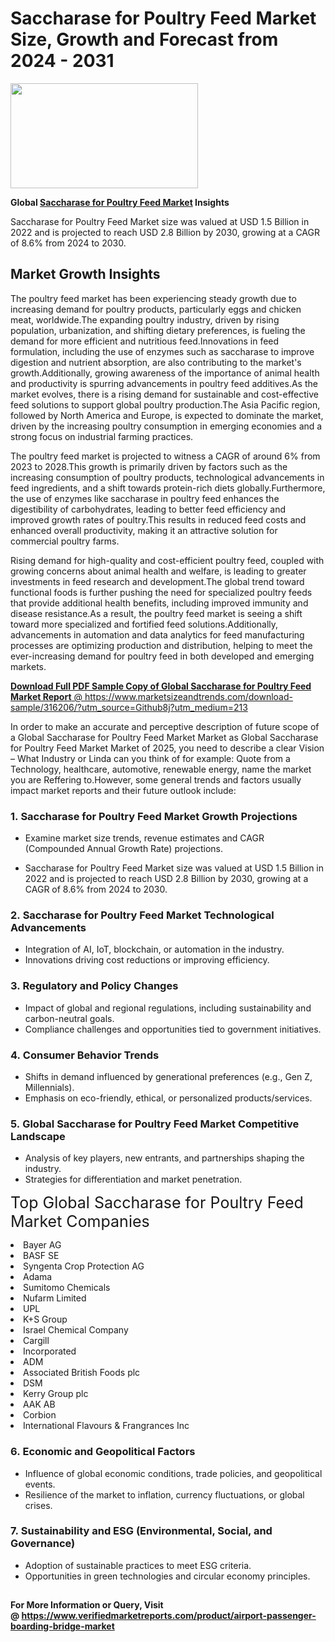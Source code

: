 <H1>Saccharase for Poultry Feed Market Size, Growth and Forecast from 2024 - 2031</H1><img class="aligncenter size-medium wp-image-584254" src="https://thirdeyenews.in/wp-content/uploads/2024/09/Global-Market-Research-300x168.jpeg" alt="" width="300" height="168" /><p><strong>Global&nbsp;<a href="https://www.marketsizeandtrends.com/download-sample/316206/?utm_source=Github8j?utm_medium=213">Saccharase for Poultry Feed Market</a> Insights</strong></p><p>Saccharase for Poultry Feed Market size was valued at USD 1.5 Billion in 2022 and is projected to reach USD 2.8 Billion by 2030, growing at a CAGR of 8.6% from 2024 to 2030.</p><p><h2>Market Growth Insights</h2> <p>The poultry feed market has been experiencing steady growth due to increasing demand for poultry products, particularly eggs and chicken meat, worldwide.The expanding poultry industry, driven by rising population, urbanization, and shifting dietary preferences, is fueling the demand for more efficient and nutritious feed.Innovations in feed formulation, including the use of enzymes such as saccharase to improve digestion and nutrient absorption, are also contributing to the market's growth.Additionally, growing awareness of the importance of animal health and productivity is spurring advancements in poultry feed additives.As the market evolves, there is a rising demand for sustainable and cost-effective feed solutions to support global poultry production.The Asia Pacific region, followed by North America and Europe, is expected to dominate the market, driven by the increasing poultry consumption in emerging economies and a strong focus on industrial farming practices.</p> <p><a href="#"></a></p> <p>The poultry feed market is projected to witness a CAGR of around 6% from 2023 to 2028.This growth is primarily driven by factors such as the increasing consumption of poultry products, technological advancements in feed ingredients, and a shift towards protein-rich diets globally.Furthermore, the use of enzymes like saccharase in poultry feed enhances the digestibility of carbohydrates, leading to better feed efficiency and improved growth rates of poultry.This results in reduced feed costs and enhanced overall productivity, making it an attractive solution for commercial poultry farms.</p> <p>Rising demand for high-quality and cost-efficient poultry feed, coupled with growing concerns about animal health and welfare, is leading to greater investments in feed research and development.The global trend toward functional foods is further pushing the need for specialized poultry feeds that provide additional health benefits, including improved immunity and disease resistance.As a result, the poultry feed market is seeing a shift toward more specialized and fortified feed solutions.Additionally, advancements in automation and data analytics for feed manufacturing processes are optimizing production and distribution, helping to meet the ever-increasing demand for poultry feed in both developed and emerging markets.</p> <p><a href="#"></p><p><span class=""><strong>Download Full PDF Sample Copy of Global Saccharase for Poultry Feed Market Report</strong> @ <a href="https://www.marketsizeandtrends.com/download-sample/316206/?utm_source=Github8j?utm_medium=213" target="_blank">https://www.marketsizeandtrends.com/download-sample/316206/?utm_source=Github8j?utm_medium=213</a></span></p><p>In order to make an accurate and perceptive description of future scope of a Global&nbsp;Saccharase for Poultry Feed Market Market as Global&nbsp;Saccharase for Poultry Feed Market Market of 2025, you need to describe a clear Vision &ndash; What Industry or Linda can you think of for example: Quote from a Technology, healthcare, automotive, renewable energy, name the market you are Reffering to.However, some general trends and factors usually impact market reports and their future outlook include:</p><h3>1.&nbsp;<strong>Saccharase for Poultry Feed Market Growth Projections</strong></h3><ul><li>Examine market size trends, revenue estimates and CAGR (Compounded Annual Growth Rate) projections.</li><li><p>Saccharase for Poultry Feed Market size was valued at USD 1.5 Billion in 2022 and is projected to reach USD 2.8 Billion by 2030, growing at a CAGR of 8.6% from 2024 to 2030.</p></li></ul><h3>2.&nbsp;<strong>Saccharase for Poultry Feed Market Technological Advancements</strong></h3><ul><li>Integration of AI, IoT, blockchain, or automation in the industry.</li><li>Innovations driving cost reductions or improving efficiency.</li></ul><h3>3.&nbsp;<strong>Regulatory and Policy Changes</strong></h3><ul><li>Impact of global and regional regulations, including sustainability and carbon-neutral goals.</li><li>Compliance challenges and opportunities tied to government initiatives.</li></ul><h3>4.&nbsp;<strong>Consumer Behavior Trends</strong></h3><ul><li>Shifts in demand influenced by generational preferences (e.g., Gen Z, Millennials).</li><li>Emphasis on eco-friendly, ethical, or personalized products/services.</li></ul><h3>5.&nbsp;<strong>Global Saccharase for Poultry Feed Market Competitive Landscape</strong></h3><ul><li>Analysis of key players, new entrants, and partnerships shaping the industry.</li><li>Strategies for differentiation and market penetration.</li></ul><p data-pm-slice="1 1 []"><span style="color: inherit; font-family: inherit; font-size: 25px;">Top Global Saccharase for Poultry Feed Market Companies</span></p><div class="" data-test-id=""><p><li>Bayer AG</li><li> BASF SE</li><li> Syngenta Crop Protection AG</li><li> Adama</li><li> Sumitomo Chemicals</li><li> Nufarm Limited</li><li> UPL</li><li> K+S Group</li><li> Israel Chemical Company</li><li> Cargill</li><li> Incorporated</li><li> ADM</li><li> Associated British Foods plc</li><li> DSM</li><li> Kerry Group plc</li><li> AAK AB</li><li> Corbion</li><li> International Flavours & Frangrances Inc</li></p></div><h3>6.&nbsp;<strong>Economic and Geopolitical Factors</strong></h3><ul><li>Influence of global economic conditions, trade policies, and geopolitical events.</li><li>Resilience of the market to inflation, currency fluctuations, or global crises.</li></ul><h3>7.&nbsp;<strong>Sustainability and ESG (Environmental, Social, and Governance)</strong></h3><ul><li>Adoption of sustainable practices to meet ESG criteria.</li><li>Opportunities in green technologies and circular economy principles.</li></ul><h2><strong style="font-size: 14px;">For More Information or Query, Visit @&nbsp;</strong><a style="background-color: #ffffff; font-size: 14px;" href="https://www.marketsizeandtrends.com/report/saccharase-for-poultry-feed-market/" target="_blank">https://www.verifiedmarketreports.com/product/airport-passenger-boarding-bridge-market</a></h2>